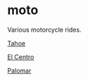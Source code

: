 moto
====

Various motorcycle rides.

[Tahoe](http://swingley.github.io/moto/tahoe/map/)

[El Centro](http://swingley.github.io/moto/el-centro/map/)

[Palomar](http://swingley.github.io/moto/palomar/map/)
